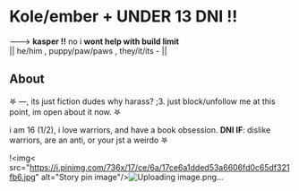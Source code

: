 # Kole/ember +   ****UNDER 13 DNI !!****

---> **kasper !!** no i **wont help with build limit**  
|| he/him , puppy/paw/paws , they/it/its - ||

## About
𖤐 —, its just fiction dudes why harass? ;3. just block/unfollow me at this point, im open about it now. 𖤐

i am 16 (1/2), i love warriors, and have a book obsession.
**DNI IF**:  dislike warriors, are an anti, or your jst a weirdo 𖤐 





!<img< src="https://i.pinimg.com/736x/17/ce/6a/17ce6a1dded53a6606fd0c65df321fb6.jpg" alt="Story pin image"/>![Uploading image.png…]()



